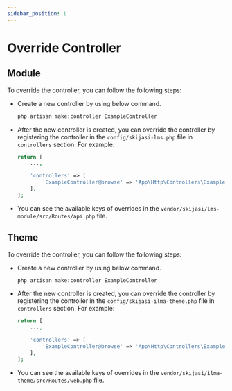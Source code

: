 ```yaml
---
sidebar_position: 1
---
```


# Override Controller

## Module
To override the controller, you can follow the following steps:

- Create a new controller by using below command.
  ```bash
  php artisan make:controller ExampleController
  ```

- After the new controller is created, you can override the controller by registering the controller in the `config/skijasi-lms.php` file in `controllers` section. For example:
  ```php
  return [
      ...,

      'controllers' => [
          'ExampleController@browse' => 'App\Http\Controllers\ExampleController@browse',
      ],
  ];
  ```

- You can see the available keys of overrides in the `vendor/skijasi/lms-module/src/Routes/api.php` file.


## Theme
To override the controller, you can follow the following steps:

- Create a new controller by using below command.
  ```bash
  php artisan make:controller ExampleController
  ```

- After the new controller is created, you can override the controller by registering the controller in the `config/skijasi-ilma-theme.php` file in `controllers` section. For example:
  ```php
  return [
      ...,

      'controllers' => [
          'ExampleController@browse' => 'App\Http\Controllers\ExampleController@browse',
      ],
  ];
  ```

- You can see the available keys of overrides in the `vendor/skijasi/ilma-theme/src/Routes/web.php` file.
